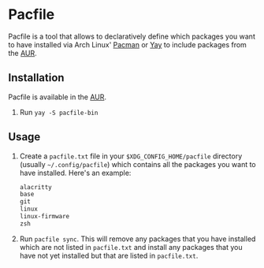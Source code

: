 # Pacfile

Pacfile is a tool that allows to declaratively define which packages you want to have installed via Arch Linux' [Pacman](https://wiki.archlinux.org/index.php/Pacman) or [Yay](https://aur.archlinux.org/packages/yay/) to include packages from the [AUR](https://aur.archlinux.org/).

## Installation

Pacfile is available in the [AUR](https://aur.archlinux.org/packages/pacfile-bin/).

1. Run `yay -S pacfile-bin`

## Usage

1. Create a `pacfile.txt` file in your `$XDG_CONFIG_HOME/pacfile` directory (usually `~/.config/pacfile`) which contains all the packages you want to have installed. Here's an example:

   ```txt
   alacritty
   base
   git
   linux
   linux-firmware
   zsh
   ```

1. Run `pacfile sync`. This will remove any packages that you have installed which are not listed in `pacfile.txt` and install any packages that you have not yet installed but that are listed in `pacfile.txt`.
